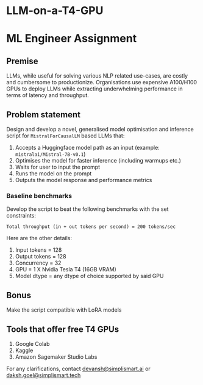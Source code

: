 # LLM-on-a-T4-GPU

# ML Engineer Assignment

## Premise
LLMs, while useful for solving various NLP related use-cases, are costly and cumbersome to productionize.
Organisations use expensive A100/H100 GPUs to deploy LLMs while extracting underwhelming performance in terms of latency and throughput.

## Problem statement
Design and develop a novel, generalised model optimisation and inference script for `MistralForCausalLM` based LLMs that:
1. Accepts a Huggingface model path as an input (example: `mistralai/Mistral-7B-v0.1`)
2. Optimises the model for faster inference (including warmups etc.)
3. Waits for user to input the prompt
4. Runs the model on the prompt
5. Outputs the model response and performance metrics

### Baseline benchmarks
Develop the script to beat the following benchmarks with the set constraints:

```Total throughput (in + out tokens per second) = 200 tokens/sec```

Here are the other details:
1. Input tokens = 128
2. Output tokens = 128
3. Concurrency = 32
4. GPU = 1 X Nvidia Tesla T4 (16GB VRAM)
5. Model dtype = any dtype of choice supported by said GPU

## Bonus
Make the script compatible with LoRA models

## Tools that offer free T4 GPUs
1. Google Colab
2. Kaggle
3. Amazon Sagemaker Studio Labs

For any clarifications, contact devansh@simplismart.ai or daksh.goel@simplismart.tech
